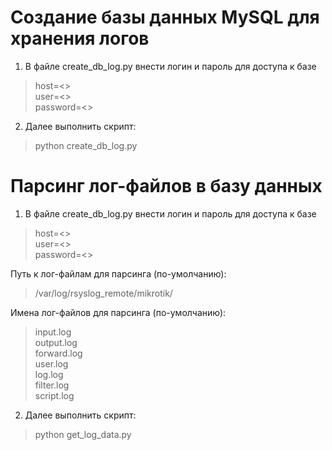 # Создание базы данных MySQL для хранения логов
1. В файле create_db_log.py внести логин и пароль для доступа к базе
> host=<> \
> user=<> \
> password=<>

2. Далее выполнить скрипт:
> python create_db_log.py

# Парсинг лог-файлов в базу данных
1. В файле create_db_log.py внести логин и пароль для доступа к базе
> host=<> \
> user=<> \
> password=<>

Путь к лог-файлам для парсинга (по-умолчанию):
> /var/log/rsyslog_remote/mikrotik/

Имена лог-файлов для парсинга (по-умолчанию):
> input.log \
> output.log \
> forward.log \
> user.log \
> log.log \
> filter.log \
> script.log

2. Далее выполнить скрипт:
> python get_log_data.py
